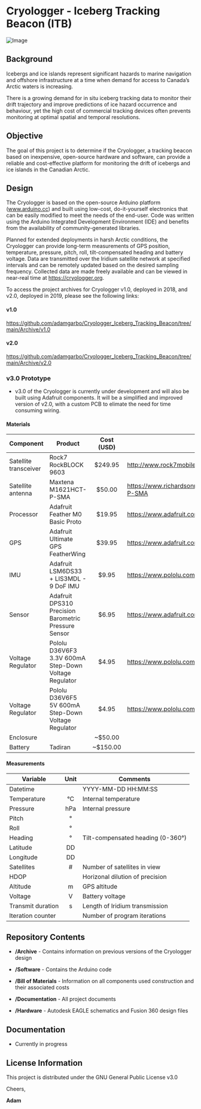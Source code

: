 # Cryologger - Iceberg Tracking Beacon (ITB)
![Image](https://github.com/adamgarbo/Cryologger_Iceberg_Tracking_Beacon/blob/main/Archive/v2.0/Images/2019_300434063392070.JPG)

## Background
Icebergs and ice islands represent significant hazards to marine navigation and offshore infrastructure at a time when demand for access to Canada’s Arctic waters is increasing.

There is a growing demand for in situ iceberg tracking data to monitor their drift trajectory and improve predictions of ice hazard occurrence and behaviour, yet the high cost of commercial tracking devices often prevents monitoring at optimal spatial and temporal resolutions.

## Objective
The goal of this project is to determine if the Cryologger, a tracking beacon based on inexpensive, open-source hardware and software, can provide a reliable and cost-effective platform for monitoring the drift of icebergs and ice islands in the Canadian Arctic.

## Design
The Cryologger is based on the open-source Arduino platform (www.arduino.cc) and built using low-cost, do-it-yourself electronics that can be easily modified to meet the needs of the end-user. Code was written using the Arduino Integrated Development Environment (IDE) and benefits from the availability of community-generated libraries.

Planned for extended deployments in harsh Arctic conditions, the Cryologger can provide long-term measurements of GPS position, temperature, pressure, pitch, roll, tilt-compensated heading and battery voltage. Data are transmitted over the Iridium satellite network at specified intervals and can be remotely updated based on the desired sampling frequency. Collected data are made freely available and can be viewed in near-real time at https://cryologger.org.

To access the project archives for Cryologger v1.0, deployed in 2018, and v2.0, deployed in 2019, please see the following links:
#### v1.0
https://github.com/adamgarbo/Cryologger_Iceberg_Tracking_Beacon/tree/main/Archive/v1.0
#### v2.0
https://github.com/adamgarbo/Cryologger_Iceberg_Tracking_Beacon/tree/main/Archive/v2.0

### v3.0 Prototype
* v3.0 of the Cryologger is currently under development and will also be built using Adafruit components. It will be a simplified and improved version of v2.0, with a custom PCB to elimate the need for time consuming wiring.

#### Materials 

| Component | Product | Cost (USD) | URL |
| --- | --- | :---: |  --- |
| Satellite transceiver | Rock7 RockBLOCK 9603 | $249.95 | http://www.rock7mobile.com/products-rockblock-9603 |
| Satellite antenna | Maxtena M1621HCT-P-SMA | $50.00 | https://www.richardsonrfpd.com/Products/Product/M1621HCT-P-SMA |
| Processor | Adafruit Feather M0 Basic Proto | $19.95 | https://www.adafruit.com/product/2772 |
| GPS | Adafruit Ultimate GPS FeatherWing | $39.95 | https://www.adafruit.com/product/3133 |
| IMU | Adafruit LSM6DS33 + LIS3MDL - 9 DoF IMU | $9.95 | https://www.pololu.com/product/2127 |
| Sensor | Adafruit DPS310 Precision Barometric Pressure Sensor | $6.95 | https://www.adafruit.com/product/4494 |
| Voltage Regulator | Pololu D36V6F3 3.3V 600mA Step-Down Voltage Regulator | $4.95 | https://www.pololu.com/product/3791 |
| Voltage Regulator | Pololu D36V6F5 5V 600mA Step-Down Voltage Regulator | $4.95 | https://www.pololu.com/product/3792 |
| Enclosure |  | ~$50.00 | |
| Battery | Tadiran | ~$150.00 | |


#### Measurements
| Variable | Unit | Comments |
| --- | :---: | --- |
| Datetime  |   | YYYY-MM-DD HH:MM:SS |
| Temperature | °C  | Internal temperature |
| Pressure | hPa | Internal pressure |
| Pitch | °|  |
| Roll | ° |  |
| Heading | °  | Tilt-compensated heading (0-360°) |
| Latitude | DD |  |
| Longitude | DD |  |
| Satellites | # | Number of satellites in view  |
| HDOP |  | Horizonal dilution of precision |
| Altitude | m | GPS altitude |
| Voltage | V | Battery voltage |
| Transmit duration  | s | Length of Iridium transmission  |
| Iteration counter |  | Number of program iterations |

## Repository Contents

* **/Archive** - Contains information on previous versions of the Cryologger design

* **/Software** - Contains the Arduino code

* **/Bill of Materials** - Information on all components used construction and their associated costs

* **/Documentation** - All project documents

* **/Hardware** - Autodesk EAGLE schematics and Fusion 360 design files

## Documentation
* Currently in progress

## License Information
This project is distributed under the GNU General Public License v3.0

Cheers,

**Adam**
